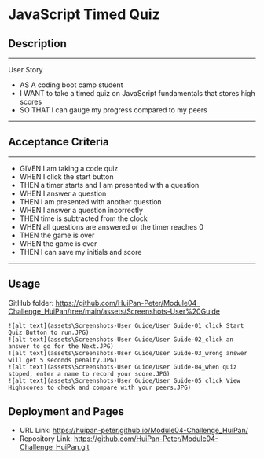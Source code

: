 # JavaScript Timed Quiz
## Description
---
User Story
- AS A coding boot camp student
- I WANT to take a timed quiz on JavaScript fundamentals that stores high scores
- SO THAT I can gauge my progress compared to my peers
---
## Acceptance Criteria
---
- GIVEN I am taking a code quiz
- WHEN I click the start button
- THEN a timer starts and I am presented with a question
- WHEN I answer a question
- THEN I am presented with another question
- WHEN I answer a question incorrectly
- THEN time is subtracted from the clock
- WHEN all questions are answered or the timer reaches 0
- THEN the game is over
- WHEN the game is over
- THEN I can save my initials and score
---
## Usage
GitHub folder: https://github.com/HuiPan-Peter/Module04-Challenge_HuiPan/tree/main/assets/Screenshots-User%20Guide
```
![alt text](assets\Screenshots-User Guide/User Guide-01_click Start Quiz Button to run.JPG)
![alt text](assets\Screenshots-User Guide/User Guide-02_click an answer to go for the Next.JPG)
![alt text](assets\Screenshots-User Guide/User Guide-03_wrong answer will get 5 seconds penalty.JPG)
![alt text](assets\Screenshots-User Guide/User Guide-04_when quiz stoped, enter a name to record your score.JPG)
![alt text](assets\Screenshots-User Guide/User Guide-05_click View Highscores to check and compare with your peers.JPG)
```
## Deployment and Pages
- URL Link: https://huipan-peter.github.io/Module04-Challenge_HuiPan/
- Repository Link: https://github.com/HuiPan-Peter/Module04-Challenge_HuiPan.git
  
